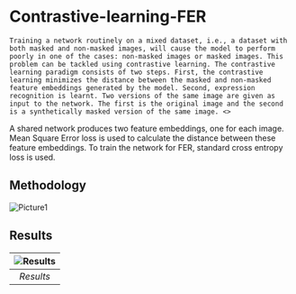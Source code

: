 # Contrastive-learning-FER

	Training a network routinely on a mixed dataset, i.e., a dataset with both masked and non-masked images, will cause the model to perform poorly in one of the cases: non-masked images or masked images. This problem can be tackled using contrastive learning. The contrastive learning paradigm consists of two steps. First, the contrastive learning minimizes the distance between the masked and non-masked feature embeddings generated by the model. Second, expression recognition is learnt. Two versions of the same image are given as input to the network. The first is the original image and the second is a synthetically masked version of the same image. <>
  A shared network produces two feature embeddings, one for each image. Mean Square Error loss is used to calculate the distance between these feature embeddings. 	To train the network for FER, standard cross entropy loss is used.
  
## Methodology
![Picture1](https://user-images.githubusercontent.com/64302305/172059212-92404e10-522f-48c0-9102-7e8298df4e7d.png)

## Results
| ![Results](https://user-images.githubusercontent.com/64302305/172059093-4cc96ab7-4b58-4c64-b4ec-ef22a5be8c11.jpg) |
|:--:| 
| *Results* |
